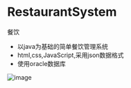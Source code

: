 # RestaurantSystem
餐饮
 + 以java为基础的简单餐饮管理系统
 + html,css,JavaScript,采用json数据格式
 + 使用oracle数据库

![image](https://github.com/mxj-jay/hello-world/blob/master/images/timg.jpg)

